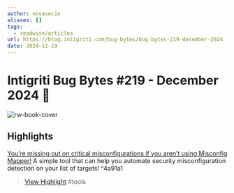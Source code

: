 ```yaml
---
author: novasecio
aliases: []
tags:
  - readwise/articles
url: https://blog.intigriti.com/bug-bytes/bug-bytes-219-december-2024
date: 2024-12-19
---
```

# Intigriti Bug Bytes #219 - December 2024 🎅

![rw-book-cover](https://blog.intigriti.com/icon.svg)

## Highlights


[You’re missing out on critical misconfigurations if you aren’t using Misconfig Mapper!](https://github.com/intigriti/misconfig-mapper) A simple tool that can help you automate security misconfiguration detection on your list of targets! ^4a91a1
> [View Highlight](https://read.readwise.io/read/01jfdbmckt2683hwk6pg21cvbf)
> #tools 


